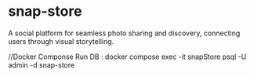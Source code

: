 # snap-store
A social platform for seamless photo sharing and discovery, connecting users through visual storytelling.




//Docker Componse 
Run DB : docker compose exec -it snapStore psql -U admin -d snap-store